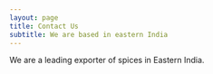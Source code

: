 ```yaml
---
layout: page
title: Contact Us
subtitle: We are based in eastern India
---
```


We are a leading exporter of spices in Eastern India.
